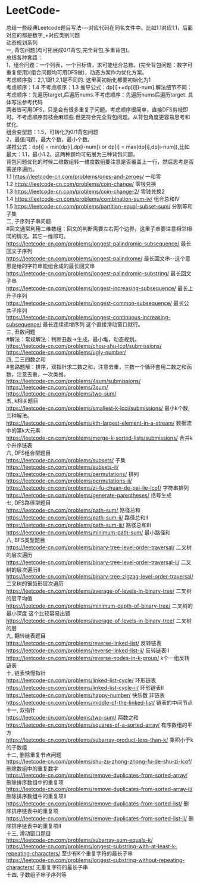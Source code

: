 # LeetCode-
总结一些经典Leetcode题目写法---对应代码在同名文件中。比如1.1对应1.1，后面对应的都是数字_+对应类别问题  
动态规划系列  
    一, 背包问题(均可拓展成0/1背包,完全背包,多重背包)。  
        总结各种套路：    
        1，组合问题：一个列表，一个目标值，求可能组合总数。(完全背包问题：数字可重复使用)(组合问题均可用DFS做)，动态方案作为优化方案。  
            考虑顺序指：2,1,1跟1,2,1是不同的. 这里面初始化都要初始化为1   
            考虑顺序：1.4  不考虑顺序：1.3  推导公式：dp[i]+=dp[i][i-num].解法细节不同：考虑顺序：先遍历target,后遍历nums.不考虑顺序：先遍历nums后遍历target. 具体写法参考代码  
            两者皆可用DFS，只是会有很多重复子问题。考虑顺序很简单，直接DFS剪枝即可。不考虑顺序剪枝会麻烦些.但更符合完全背包问题。从背包角度更容易思考和优化.  
            组合变型题：1.5，可转化为0/1背包问题        
        2，最值问题，最大个数，最小个数。    
            递推公式：dp[i] = min(dp[i],dp[i-num]) or dp[i] = max(dp[i],dp[i-num]),比如最大：1.1，最小1.2。这两种题均可拓展为三种背包问题。      
        背包问题优化的时候二维数组转一维度数组要注意是否覆盖上一行，然后思考是否需逆序遍历。  
        1.1 https://leetcode-cn.com/problems/ones-and-zeroes/  一和零   
        1.2 https://leetcode-cn.com/problems/coin-change/   零钱兑换  
        1.3 https://leetcode-cn.com/problems/coin-change-2/ 零钱兑换2  
        1.4 https://leetcode-cn.com/problems/combination-sum-iv/ 组合总和IV  
        1.5 https://leetcode-cn.com/problems/partition-equal-subset-sum/ 分割等和子集  
    二, 子序列子串问题  
        #回文通常利用二维数组：回文的判断需要左右两个边界，这里子串要注意相邻相同的情况。其它一维即可。  
        https://leetcode-cn.com/problems/longest-palindromic-subsequence/  最长回文子序列    
        https://leetcode-cn.com/problems/longest-palindrome/ 最长回文串--这个意思是给的字符串能组合成的最长回文串  
        https://leetcode-cn.com/problems/longest-palindromic-substring/ 最长回文子串  
        https://leetcode-cn.com/problems/longest-increasing-subsequence/  最长上升子序列    
        https://leetcode-cn.com/problems/longest-common-subsequence/  最长公共子序列  
        https://leetcode-cn.com/problems/longest-continuous-increasing-subsequence/  最长连续递增序列  这个直接滑动窗口就行。  
    三, 丑数问题       
        #解法：常规解法：判断丑数->生成。最小堆，动态规划。  
        https://leetcode-cn.com/problems/chou-shu-lcof/submissions/  
        https://leetcode-cn.com/problems/ugly-number/   
    四, 二三四数之和    
        #套路题解：排序，双指针求二数之和，注意去重，三数一个循环套用二数之和函数，注意去重，一次类推。  
        https://leetcode-cn.com/problems/4sum/submissions/  
        https://leetcode-cn.com/problems/3sum/  
        https://leetcode-cn.com/problems/two-sum/   
    五, k相关题目  
        https://leetcode-cn.com/problems/smallest-k-lcci/submissions/  最小k个数,三种解法。  
        https://leetcode-cn.com/problems/kth-largest-element-in-a-stream/  数据流中的第k大元素  
        https://leetcode-cn.com/problems/merge-k-sorted-lists/submissions/  合并k个升序链表  
    六, DFS组合型题目    
        https://leetcode-cn.com/problems/subsets/  子集  
        https://leetcode-cn.com/problems/subsets-ii/    
        https://leetcode-cn.com/problems/permutations/  排列  
        https://leetcode-cn.com/problems/permutations-ii/    
        https://leetcode-cn.com/problems/zi-fu-chuan-de-pai-lie-lcof/  字符串排列  
        https://leetcode-cn.com/problems/generate-parentheses/  括号生成  
    七, DFS路径型题目  
        https://leetcode-cn.com/problems/path-sum/  路径总和    
        https://leetcode-cn.com/problems/path-sum-ii/  路径总和Ⅱ    
        https://leetcode-cn.com/problems/path-sum-iii/  路径总和Ⅲ    
        https://leetcode-cn.com/problems/minimum-path-sum/  最小路径和    
    八, BFS类型题目    
        https://leetcode-cn.com/problems/binary-tree-level-order-traversal/  二叉树的层次遍历    
        https://leetcode-cn.com/problems/binary-tree-level-order-traversal-ii/  二叉树的层次遍历Ⅱ    
        https://leetcode-cn.com/problems/binary-tree-zigzag-level-order-traversal/  二叉树的锯齿形层次遍历    
        https://leetcode-cn.com/problems/average-of-levels-in-binary-tree/  二叉树的层平均值    
        https://leetcode-cn.com/problems/minimum-depth-of-binary-tree/  二叉树的最小深度  这个比较容易出错    
        https://leetcode-cn.com/problems/average-of-levels-in-binary-tree/  二叉树的层    
    九, 翻转链表题目    
        https://leetcode-cn.com/problems/reverse-linked-list/  反转链表    
        https://leetcode-cn.com/problems/reverse-linked-list-ii/  反转链表Ⅱ    
        https://leetcode-cn.com/problems/reverse-nodes-in-k-group/  k个一组反转链表    
    十, 链表快慢指针    
       https://leetcode-cn.com/problems/linked-list-cycle/  环形链表    
       https://leetcode-cn.com/problems/linked-list-cycle-ii/  环形链表Ⅱ    
       https://leetcode-cn.com/problems/happy-number/  快乐数  非链表    
       https://leetcode-cn.com/problems/middle-of-the-linked-list/  链表的中间节点  
    十一, 双指针    
       https://leetcode-cn.com/problems/two-sum/  两数之和    
       https://leetcode-cn.com/problems/squares-of-a-sorted-array/  有序数组的平方  
       https://leetcode-cn.com/problems/subarray-product-less-than-k/  乘积小于k的子数组  
    十二, 删除重复节点问题  
       https://leetcode-cn.com/problems/shu-zu-zhong-zhong-fu-de-shu-zi-lcof/  删除数组中的重复数字  
       https://leetcode-cn.com/problems/remove-duplicates-from-sorted-array/  删除排序数组中的重复项  
       https://leetcode-cn.com/problems/remove-duplicates-from-sorted-array-ii/  删除排序数组中的重复项Ⅱ  
       https://leetcode-cn.com/problems/remove-duplicates-from-sorted-list/  删除排序链表中的重复项  
       https://leetcode-cn.com/problems/remove-duplicates-from-sorted-list-ii/  删除排序链表中的重复项Ⅱ  
    十三, 滑动窗口题目  
       https://leetcode-cn.com/problems/subarray-sum-equals-k/  
       https://leetcode-cn.com/problems/longest-substring-with-at-least-k-repeating-characters/  至少有K个重复字符的最长子串  
       https://leetcode-cn.com/problems/longest-substring-without-repeating-characters/  无重复字符的最长子串  
    十四, 子数组子串子序列等  
